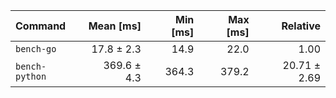 | Command | Mean [ms] | Min [ms] | Max [ms] | Relative |
|:---|---:|---:|---:|---:|
| `bench-go` | 17.8 ± 2.3 | 14.9 | 22.0 | 1.00 |
| `bench-python` | 369.6 ± 4.3 | 364.3 | 379.2 | 20.71 ± 2.69 |
